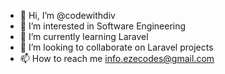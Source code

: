 - 👋 Hi, I’m @codewithdiv
- 👀 I’m interested in Software Engineering
- 🌱 I’m currently learning Laravel
- 💞️ I’m looking to collaborate on Laravel projects
- 📫 How to reach me info.ezecodes@gmail.com

<!---
codewithdiv/codewithdiv is a ✨ special ✨ repository because its `README.md` (this file) appears on your GitHub profile.
You can click the Preview link to take a look at your changes.
--->
